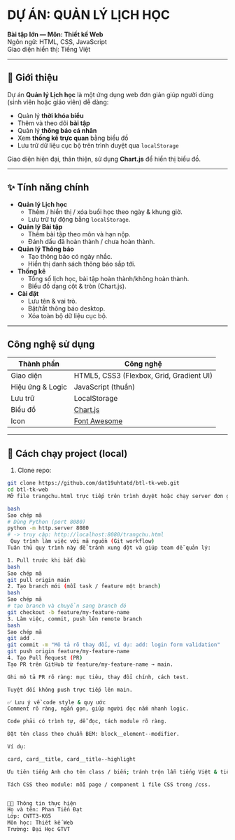 # DỰ ÁN: QUẢN LÝ LỊCH HỌC

**Bài tập lớn — Môn: Thiết kế Web**  
Ngôn ngữ: HTML, CSS, JavaScript  
Giao diện hiển thị: Tiếng Việt

---

## 📌 Giới thiệu
Dự án **Quản lý Lịch học** là một ứng dụng web đơn giản giúp người dùng (sinh viên hoặc giáo viên) dễ dàng:
- Quản lý **thời khóa biểu**
- Thêm và theo dõi **bài tập**
- Quản lý **thông báo cá nhân**
- Xem **thống kê trực quan** bằng biểu đồ
- Lưu trữ dữ liệu cục bộ trên trình duyệt qua `localStorage`

Giao diện hiện đại, thân thiện, sử dụng **Chart.js** để hiển thị biểu đồ.

---

## ✨ Tính năng chính
- **Quản lý Lịch học**
  - Thêm / hiển thị / xóa buổi học theo ngày & khung giờ.
  - Lưu trữ tự động bằng `localStorage`.
- **Quản lý Bài tập**
  - Thêm bài tập theo môn và hạn nộp.
  - Đánh dấu đã hoàn thành / chưa hoàn thành.
- **Quản lý Thông báo**
  - Tạo thông báo có ngày nhắc.
  - Hiển thị danh sách thông báo sắp tới.
- **Thống kê**
  - Tổng số lịch học, bài tập hoàn thành/không hoàn thành.
  - Biểu đồ dạng cột & tròn (Chart.js).
- **Cài đặt**
  - Lưu tên & vai trò.
  - Bật/tắt thông báo desktop.
  - Xóa toàn bộ dữ liệu cục bộ.

---

## Công nghệ sử dụng

| Thành phần | Công nghệ |
|-------------|------------|
| Giao diện | HTML5, CSS3 (Flexbox, Grid, Gradient UI) |
| Hiệu ứng & Logic | JavaScript (thuần) |
| Lưu trữ | LocalStorage |
| Biểu đồ | [Chart.js](https://www.chartjs.org/) |
| Icon | [Font Awesome](https://fontawesome.com/) |


---


## 🚀 Cách chạy project (local)
1. Clone repo:
```bash
git clone https://github.com/dat19uhtatd/btl-tk-web.git
cd btl-tk-web
Mở file trangchu.html trực tiếp trên trình duyệt hoặc chạy server đơn giản:

bash
Sao chép mã
# Dùng Python (port 8080)
python -m http.server 8080
# -> truy cập: http://localhost:8080/trangchu.html
 Quy trình làm việc với mã nguồn (Git workflow)
Tuân thủ quy trình này để tránh xung đột và giúp team dễ quản lý:

1. Pull trước khi bắt đầu
bash
Sao chép mã
git pull origin main
2. Tạo branch mới (mỗi task / feature một branch)
bash
Sao chép mã
# tạo branch và chuyển sang branch đó
git checkout -b feature/my-feature-name
3. Làm việc, commit, push lên remote branch
bash
Sao chép mã
git add .
git commit -m "Mô tả rõ thay đổi, ví dụ: add: login form validation"
git push origin feature/my-feature-name
4. Tạo Pull Request (PR)
Tạo PR trên GitHub từ feature/my-feature-name → main.

Ghi mô tả PR rõ ràng: mục tiêu, thay đổi chính, cách test.

Tuyệt đối không push trực tiếp lên main.

✅ Lưu ý về code style & quy ước
Comment rõ ràng, ngắn gọn, giúp người đọc nắm nhanh logic.

Code phải có trình tự, dễ đọc, tách module rõ ràng.

Đặt tên class theo chuẩn BEM: block__element--modifier.

Ví dụ:

card, card__title, card__title--highlight

Ưu tiên tiếng Anh cho tên class / biến; tránh trộn lẫn tiếng Việt & tiếng Anh.

Tách CSS theo module: mỗi page / component 1 file CSS trong /css.


👨‍💻 Thông tin thực hiện
Họ và tên: Phan Tiến Đạt
Lớp: CNTT3-K65
Môn học: Thiết kế Web
Trường: Đại Học GTVT

